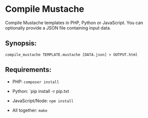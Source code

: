 Compile Mustache
================

Compile Mustache templates in PHP, Python or JavaScript. You can optionally
provide a JSON file containing input data.

Synopsis:
---------

    compile_mustache TEMPLATE.mustache [DATA.json] > OUTPUT.html

Requirements:
-------------

* PHP: `composer install`

* Python: `pip install -r pip.txt

* JavaScript/Node: `npm install`

* All together: `make`

